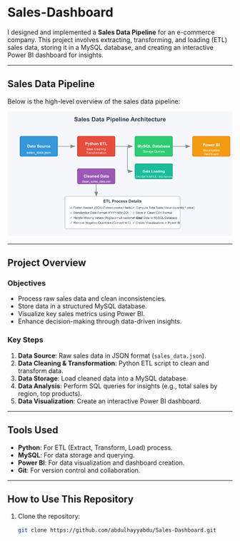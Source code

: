# Sales-Dashboard

I designed and implemented a **Sales Data Pipeline** for an e-commerce company. This project involves extracting, transforming, and loading (ETL) sales data, storing it in a MySQL database, and creating an interactive Power BI dashboard for insights.

---

## **Sales Data Pipeline**

Below is the high-level overview of the sales data pipeline:

<picture>
 <source media="(prefers-color-scheme: dark)" srcset="https://github.com/abdulhayyabdu/Sales-Dashboard/blob/main/Sales_pipeline.png?raw=true">
 <source media="(prefers-color-scheme: light)" srcset="https://github.com/abdulhayyabdu/Sales-Dashboard/blob/main/Sales_pipeline.png?raw=true">
 <img alt="Sales Pipeline Diagram" src="https://github.com/abdulhayyabdu/Sales-Dashboard/blob/main/Sales_pipeline.png?raw=true">
</picture>

---

## **Project Overview**

### **Objectives**
- Process raw sales data and clean inconsistencies.
- Store data in a structured MySQL database.
- Visualize key sales metrics using Power BI.
- Enhance decision-making through data-driven insights.

### **Key Steps**
1. **Data Source**: Raw sales data in JSON format (`sales_data.json`).
2. **Data Cleaning & Transformation**: Python ETL script to clean and transform data.
3. **Data Storage**: Load cleaned data into a MySQL database.
4. **Data Analysis**: Perform SQL queries for insights (e.g., total sales by region, top products).
5. **Data Visualization**: Create an interactive Power BI dashboard.

---

## **Tools Used**
- **Python**: For ETL (Extract, Transform, Load) process.
- **MySQL**: For data storage and querying.
- **Power BI**: For data visualization and dashboard creation.
- **Git**: For version control and collaboration.

---

## **How to Use This Repository**
1. Clone the repository:
   ```bash
   git clone https://github.com/abdulhayyabdu/Sales-Dashboard.git
